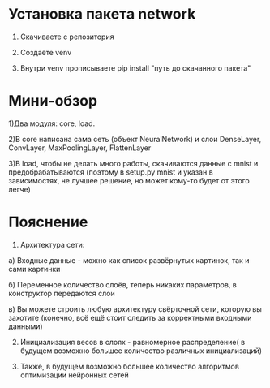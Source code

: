 # Установка пакета network

1) Скачиваете с репозитория

2) Создаёте venv

3) Внутри venv прописываете pip install "путь до скачанного пакета"

# Мини-обзор

1)Два модуля: core, load.

2)В core написана сама сеть (объект NeuralNetwork) и слои DenseLayer, ConvLayer, MaxPoolingLayer, FlattenLayer

3)В load, чтобы не делать много работы, скачиваются данные с mnist и предобрабатываются (поэтому в setup.py mnist и 
указан в зависимостях, не лучшее решение, но может кому-то будет от этого легче)

# Пояснение

1) Архитектура сети:

 а) Входные данные - можно как список развёрнутых картинок, так и сами картинки

 б) Переменное количество слоёв, теперь никаких параметров, в конструктор передаются слои

 в) Вы можете строить любую архитектуру свёрточной сети, которую вы захотите (конечно, всё ещё стоит следить за корректными входными данными)

2) Инициализация весов в слоях - равномерное распределение( в будущем возможно большее количество различных инициализаций)

3) Также, в будущем возможно большее количество алгоритмов оптимизации нейронных сетей


